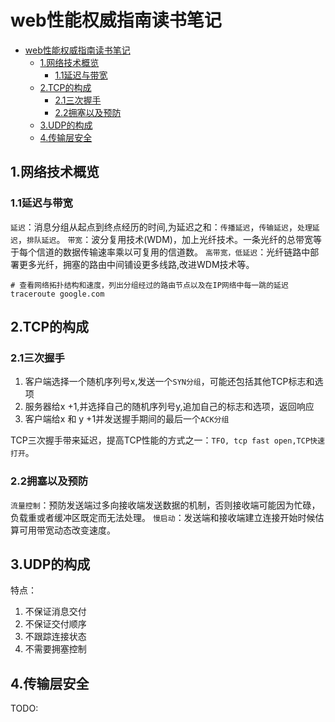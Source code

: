 # web性能权威指南读书笔记

<!-- TOC -->

- [web性能权威指南读书笔记](#web性能权威指南读书笔记)
    - [1.网络技术概览](#1网络技术概览)
        - [1.1延迟与带宽](#11延迟与带宽)
    - [2.TCP的构成](#2tcp的构成)
        - [2.1三次握手](#21三次握手)
        - [2.2拥塞以及预防](#22拥塞以及预防)
    - [3.UDP的构成](#3udp的构成)
    - [4.传输层安全](#4传输层安全)

<!-- /TOC -->

## 1.网络技术概览

### 1.1延迟与带宽

`延迟`：消息分组从起点到终点经历的时间,为延迟之和：`传播延迟`，`传输延迟`，`处理延迟`，`排队延迟`。
`带宽`：波分复用技术(WDM)，加上光纤技术。一条光纤的总带宽等于每个信道的数据传输速率乘以可复用的信道数。
`高带宽，低延迟`：光纤链路中部署更多光纤，拥塞的路由中间铺设更多线路,改进WDM技术等。

```shell
# 查看网络拓扑结构和速度，列出分组经过的路由节点以及在IP网络中每一跳的延迟
traceroute google.com
```

## 2.TCP的构成

### 2.1三次握手

1. 客户端选择一个随机序列号x,发送一个`SYN分组`，可能还包括其他TCP标志和选项
2. 服务器给x +1,并选择自己的随机序列号y,追加自己的标志和选项，返回响应
3. 客户端给x 和 y +1并发送握手期间的最后一个`ACK分组`

TCP三次握手带来延迟，提高TCP性能的方式之一：`TFO, tcp fast open,TCP快速打开`。

### 2.2拥塞以及预防

`流量控制`：预防发送端过多向接收端发送数据的机制，否则接收端可能因为忙碌，负载重或者缓冲区既定而无法处理。
`慢启动`：发送端和接收端建立连接开始时候估算可用带宽动态改变速度。

## 3.UDP的构成

特点：

1. 不保证消息交付
2. 不保证交付顺序
3. 不跟踪连接状态
4. 不需要拥塞控制

## 4.传输层安全

TODO:
